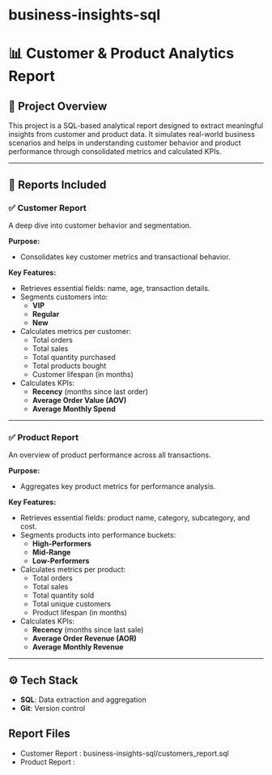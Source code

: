 # business-insights-sql

# 📊 Customer & Product Analytics Report

## 📝 Project Overview

This project is a SQL-based analytical report designed to extract meaningful insights from customer and product data. It simulates real-world business scenarios and helps in understanding customer behavior and product performance through consolidated metrics and calculated KPIs.

---

## 📁 Reports Included

### ✅ **Customer Report**
A deep dive into customer behavior and segmentation.

**Purpose:**
- Consolidates key customer metrics and transactional behavior.

**Key Features:**
- Retrieves essential fields: name, age, transaction details.
- Segments customers into:
  - **VIP**
  - **Regular**
  - **New**
- Calculates metrics per customer:
  - Total orders
  - Total sales
  - Total quantity purchased
  - Total products bought
  - Customer lifespan (in months)
- Calculates KPIs:
  - **Recency** (months since last order)
  - **Average Order Value (AOV)**
  - **Average Monthly Spend**

---

### ✅ **Product Report**
An overview of product performance across all transactions.

**Purpose:**
- Aggregates key product metrics for performance analysis.

**Key Features:**
- Retrieves essential fields: product name, category, subcategory, and cost.
- Segments products into performance buckets:
  - **High-Performers**
  - **Mid-Range**
  - **Low-Performers**
- Calculates metrics per product:
  - Total orders
  - Total sales
  - Total quantity sold
  - Total unique customers
  - Product lifespan (in months)
- Calculates KPIs:
  - **Recency** (months since last sale)
  - **Average Order Revenue (AOR)**
  - **Average Monthly Revenue**

---

## ⚙️ Tech Stack

- **SQL**: Data extraction and aggregation
- **Git**: Version control


## Report Files
  - Customer Report : business-insights-sql/customers_report.sql
  - Product Report : 

